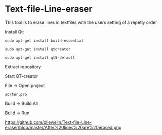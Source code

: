 # Text-file-Line-eraser
This tool is to erase lines in textfiles with the users setting of a repetly order

Install Qt:

`sudo apt-get install build-essential`

`sudo apt-get install qtcreator`

`sudo apt-get install qt5-default`

Extract repository

Start QT-creator

File -> Open project 

`sorter.pro`

Build -> Build All

Build -> Run

https://github.com/ollewelin/Text-file-Line-eraser/blob/master/After%20lines%20are%20erased.png
